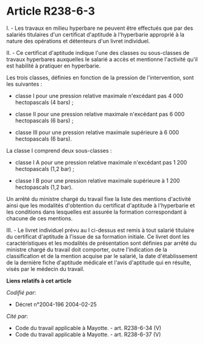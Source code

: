 # Article R238-6-3

I. - Les travaux en milieu hyperbare ne peuvent être effectués que par des salariés titulaires d'un certificat d'aptitude à
l'hyperbarie approprié à la nature des opérations et détenteurs d'un livret individuel.

II. - Ce certificat d'aptitude indique l'une des classes ou sous-classes de travaux hyperbares auxquelles le salarié a accès
et mentionne l'activité qu'il est habilité à pratiquer en hyperbarie.

Les trois classes, définies en fonction de la pression de l'intervention, sont les suivantes :

- classe I pour une pression relative maximale n'excédant pas 4 000 hectopascals (4 bars) ;

- classe II pour une pression relative maximale n'excédant pas 6 000 hectopascals (6 bars) ;

- classe III pour une pression relative maximale supérieure à 6 000 hectopascals (6 bars).

La classe I comprend deux sous-classes :

- classe I A pour une pression relative maximale n'excédant pas 1 200 hectopascals (1,2 bar) ;

- classe I B pour une pression relative maximale supérieure à 1 200 hectopascals (1,2 bar).

Un arrêté du ministre chargé du travail fixe la liste des mentions d'activité ainsi que les modalités d'obtention du
certificat d'aptitude à l'hyperbarie et les conditions dans lesquelles est assurée la formation correspondant à chacune de
ces mentions.

III. - Le livret individuel prévu au I ci-dessus est remis à tout salarié titulaire du certificat d'aptitude à l'issue de sa
formation initiale. Ce livret dont les caractéristiques et les modalités de présentation sont définies par arrêté du ministre
chargé du travail doit comporter, outre l'indication de la classification et de la mention acquise par le salarié, la date
d'établissement de la dernière fiche d'aptitude médicale et l'avis d'aptitude qui en résulte, visés par le médecin du
travail.

**Liens relatifs à cet article**

_Codifié par_:

  - Décret n°2004-196 2004-02-25

_Cité par_:

  - Code du travail applicable à Mayotte. - art. R238-6-34 (V)
  - Code du travail applicable à Mayotte. - art. R238-6-37 (V)
